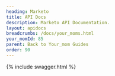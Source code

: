 ```yaml
---
heading: Marketo
title: API Docs
description: Marketo API Documentation.
layout: apidocs
breadcrumbs: /docs/your_moms.html
your_momId: 85
parent: Back to Your_mom Guides
order: 90
---
```


{% include swagger.html %}
